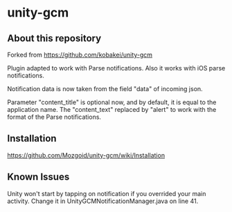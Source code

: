 unity-gcm
============================

## About this repository

Forked from https://github.com/kobakei/unity-gcm

Plugin adapted to work with Parse notifications. Also it works with iOS parse notifications.

Notification data is now taken from the field "data" of incoming json.

Parameter "content_title" is optional now, and by default, it is equal to the application name. The "content_text" replaced by "alert" to work with the format of the Parse notifications.

## Installation

https://github.com/Mozgoid/unity-gcm/wiki/Installation

## Known Issues

Unity won't start by tapping on notification if you overrided your main activity. Change it in UnityGCMNotificationManager.java on line 41.

